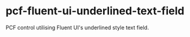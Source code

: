 # pcf-fluent-ui-underlined-text-field

PCF control utilising Fluent UI's underlined style text field.
